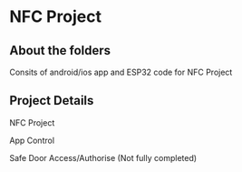# NFC Project

## About the folders
  Consits of android/ios app  and ESP32 code for NFC Project
 
## Project Details
  NFC Project
  
  App Control
  
  Safe Door Access/Authorise (Not fully completed)
